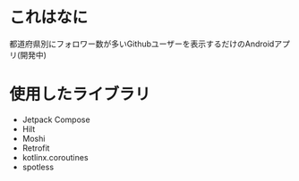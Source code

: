 # これはなに
都道府県別にフォロワー数が多いGithubユーザーを表示するだけのAndroidアプリ(開発中)

# 使用したライブラリ
- Jetpack Compose
- Hilt
- Moshi
- Retrofit
- kotlinx.coroutines
- spotless